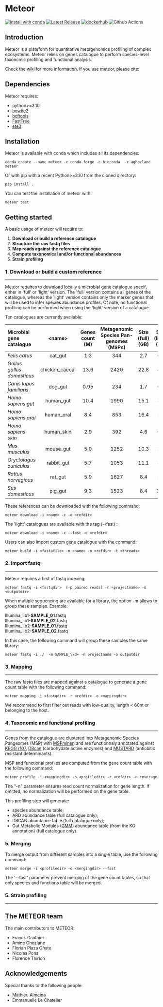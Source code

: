 # Meteor

[![install with conda](https://img.shields.io/conda/vn/aghozlane/meteor?color=green&label=aghozlane%2Fmeteor&logo=anaconda)](https://anaconda.org/aghozlane/meteor)
[![Latest Release](https://img.shields.io/github/v/release/metagenopolis/meteor)](https://forgemia.inra.fr/metagenopolis/meteor/-/releases)
[![dockerhub](https://img.shields.io/docker/v/aghozlane/meteor?label=aghozlane/meteor&logo=docker)](https://hub.docker.com/r/aghozlane/meteor/)
![Github Actions](https://github.com/metagenopolis/meteor/actions/workflows/main.yml/badge.svg)
<!-- ![Code Coverage](hhttps://img.shields.io/badge/Code%20Coverage-83%25-success?style=flat) -->

## Introduction

Meteor is a plateform for quantitative metagenomics profiling of complex ecosystems.
Meteor relies on genes catalogue to perform species-level taxonomic profiling and functional analysis.

Check the [wiki](https://forgemia.inra.fr/metagenopolis/meteor/-/wikis/home) for more information.
If you use meteor, please cite:



## Dependencies

Meteor requires:
- python>=3.10
- [bowtie2](https://github.com/BenLangmead/bowtie2)
- [bcftools](https://samtools.github.io/bcftools/)
- [FastTree](http://www.microbesonline.org/fasttree/)
- [ete3](http://etetoolkit.org/)

## Installation

Meteor is available with conda which includes all its dependencies:
```
conda create --name meteor -c conda-forge -c bioconda  -c aghozlane meteor
```

Or with pip with a recent Python>=3.10 from the cloned directory:
```
pip install .
```
You can test the installation of meteor with:
```
meteor test
```
## Getting started

A basic usage of meteor will require to:
1. **Download or build a reference catalogue**
2. **Structure the raw fastq files**
3. **Map reads against the reference catalogue**
4. **Compute taxonomical and/or functional abundances**
5. **Strain profiling**

### 1. Download or build a custom reference
-------------------------------------------

Meteor requires to download locally a microbial gene catalogue specif, either in 'full' or 'light' version. The 'full' version contains all genes of the catalogue, whereas the 'light' version contains only the marker genes that will be used to infer species abundance profiles. Of note, no functional profiling can be performed when using the 'light' version of a catalogue.

Ten catalogues are currently available:

|  Microbial gene catalogue | \<name\> | Genes count (M) | Metagenomic Species Pan-genomes (MSPs) |Size (full) (GB) | Size (light) (GB)  | Description  |
|:---|:---:|:---:|:---:|:---:|:---:|:---:|
|  *Felis catus* | cat_gut  | 1.3  | 344 | 2.7 | 0.9 |[link](https://zenodo.org/records/10719585)
|  *Gallus gallus domesticus* | chicken_caecal  | 13.6  | 2420 | 22.8 | 4.8 |[link](https://zenodo.org/records/10719564)
|  *Canis lupus familiaris* | dog_gut  | 0.95  | 234 | 1.7 | 0.3 |[link](https://zenodo.org/records/10719585)
| *Homo sapiens gut* |  human_gut | 10.4  | 1990 | 15.1 | 3.2 |[link](https://zenodo.org/records/10719553)
| *Homo sapiens oral*  |  human_oral | 8.4  | 853 | 16.4 | 3.2 |[link](https://zenodo.org/records/10719586)
| *Homo sapiens skin*  |  human_skin | 2.9  | 392 | 4.6 | 0.9 |[link](https://zenodo.org/records/10719613)
| *Mus musculus*  | mouse_gut  | 5.0  | 1252 | 10.3 | 3.4 |[link](https://zenodo.org/records/10719617)
| *Oryctolagus cuniculus* | rabbit_gut  | 5.7 | 1053 | 11.1 | 3.5 |[link](https://zenodo.org/records/10719606)
| *Rattus norvegicus* | rat_gut  | 5.9 | 1627 | 8.4 | 2.0 |[link](https://zenodo.org/records/10719596)
| *Sus domesticus* | pig_gut  | 9.3  | 1523 | 8.4 | 378 |[link](https://zenodo.org/records/10719591)

These references can be downloaded with the following command:
```
meteor download -i <name> -c -o <refdir>
```
The 'light' catalogues are available with the tag (--fast) :
```
meteor download -i <name> -c --fast -o <refdir>
```

Users can also import custom gene catalogue with the command:
```
meteor build -i <fastafile> -n <name> -o <refdir> -t <threads>
```

### 2. Import fastq
-------------------
Meteor requires a first of fastq indexing:
```
meteor fastq -i <fastqdir>  [-p paired reads] -n <projectname> -o <outputdir>
```
When multiple sequencing are available for a library, the option -m allows to group these samples.
Example:

Illumina_lib1-**SAMPLE_01**.fastq <br />
Illumina_lib1-**SAMPLE_02**.fastq <br />
Illumina_lib2-**SAMPLE_01**.fastq <br />
Illumina_lib2-**SAMPLE_02**.fastq <br />

In this case, the following command will group these samples the same library:
```
meteor fastq -i ./  -m SAMPLE_\\d+ -n projectname -o outputdir
```

### 3. Mapping
----------------
The raw fastq files are mapped against a catalogue to generate a gene count table with the following command:
```
meteor mapping -i <fastqdir> -r <refdir> -o <mappingdir>
```
We recommend to first filter out reads with low-quality, length < 60nt or belonging to the host.

### 4. Taxonomic and functional profiling
-------------------------

Genes from the catalogue are clustered into Metagenomic Species Pangeomes (MSP) with [MSPminer](https://academic.oup.com/bioinformatics/article/35/9/1544/5106712), and are functionnaly annotated against [KEGG r107](https://academic.oup.com/nar/article/36/suppl_1/D480/2507484), [DBcan](https://academic.oup.com/nar/article/51/W1/W115/7147496?login=true) (carbohydate active enzymes) and [MUSTARD](https://www.nature.com/articles/s41564-018-0292-6) (antiobitic resistant determinants).

 MSP and functional profiles are computed from the gene count table with the following command:

```
meteor profile -i <mappingdir> -o <profiledir> -r <refdir> -n coverage
```

The "-n" parameter ensures read count normalization for gene length. If omitted, no normalization will be performed on the gene table.

This profiling step will generate:
- species abundance table;
- ARD abundance table (full catalogue only);
- DBCAN abundance table (full catalogue only);
- Gut Metabolic Modules ([GMM](https://www.nature.com/articles/nmicrobiol201688)) abundance table (from the KO annotation) (full catalogue only).


### 5. Merging

To merge output from different samples into a single table, use the following command:

```
meteor merge -i <profiledir> -o <mergingdir> --fast
```

The '--fast' parameter prevent merging of the gene count tables, so that only species and functions table will be merged.

### 5. Strain profiling
-------------------------


## The METEOR team
The main contributors to METEOR:

* Franck Gauthier
* Amine Ghozlane
* Florian Plaza Oñate
* Nicolas Pons
* Florence Thirion


## Acknowledgements
Special thanks to the following people:
* Mathieu Almeida
* Emmanuelle Le Chatelier
